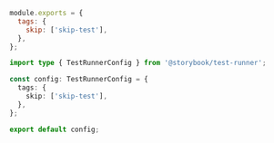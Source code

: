 ```js filename=".storybook/test-runner.js" renderer="common" language="js" tabTitle="config"
module.exports = {
  tags: {
    skip: ['skip-test'],
  },
};
```

```ts filename=".storybook/test-runner.ts" renderer="common" language="ts" tabTitle="config"
import type { TestRunnerConfig } from '@storybook/test-runner';

const config: TestRunnerConfig = {
  tags: {
    skip: ['skip-test'],
  },
};

export default config;
```
